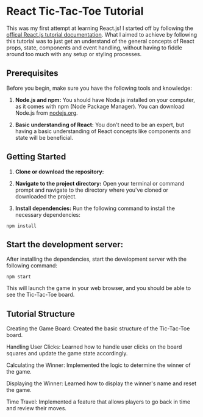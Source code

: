 # React Tic-Tac-Toe Tutorial

This was my first attempt at learning React.js! I started off by following the [offical React.js tutorial documentation](https://react.dev/learn/tutorial-tic-tac-toe). What I aimed to achieve by following this tutorial was to just get an understand of the general concepts of React props, state, components and event handling, without having to fiddle around too much with any setup or styling processes. 

## Prerequisites

Before you begin, make sure you have the following tools and knowledge:

1. **Node.js and npm:** You should have Node.js installed on your computer, as it comes with npm (Node Package Manager). You can download Node.js from [nodejs.org](https://nodejs.org/).

1. **Basic understanding of React:** You don't need to be an expert, but having a basic understanding of React concepts like components and state will be beneficial.

## Getting Started

1. **Clone or download the repository:**

2. **Navigate to the project directory:** Open your terminal or command prompt and navigate to the directory where you've cloned or downloaded the project.

3. **Install dependencies:** Run the following command to install the necessary dependencies:

```
npm install
```

## Start the development server:
After installing the dependencies, start the development server with the following command:
```
npm start
```

This will launch the game in your web browser, and you should be able to see the Tic-Tac-Toe board.

## Tutorial Structure

Creating the Game Board: Created the basic structure of the Tic-Tac-Toe board.

Handling User Clicks: Learned how to handle user clicks on the board squares and update the game state accordingly.

Calculating the Winner: Implemented the logic to determine the winner of the game.

Displaying the Winner: Learned how to display the winner's name and reset the game.

Time Travel: Implemented a feature that allows players to go back in time and review their moves.
